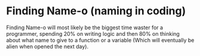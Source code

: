 # Finding Name-o (naming in coding)

Finding Name-o will most likely be the biggest time waster for a programmer, spending 20% on writing logic and then 80% on thinking about what name to give to a function or a variable (Which will eventually be alien when opened the next day).

